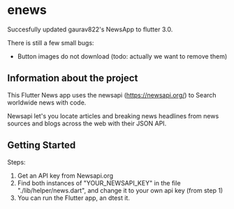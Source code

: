 # enews

Succesfully updated gaurav822's NewsApp to flutter 3.0. 

There is still a few small bugs:
- Button images do not download (todo: actually we want to remove them)

## Information about the project

This Flutter News app uses the newsapi (https://newsapi.org/) to Search worldwide news with code.

Newsapi let's you locate articles and breaking news headlines from news sources and blogs across the web with their JSON API.


## Getting Started

Steps:
1. Get an API key from Newsapi.org
2. Find both instances of "YOUR_NEWSAPI_KEY" in the file "./lib/helper/news.dart", and change it to your own api key (from step 1)
3. You can run the Flutter app, an dtest it.

